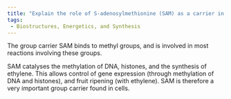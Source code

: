 ```yaml
---
title: "Explain the role of S-adenosylmethionine (SAM) as a carrier in methylation reactions."
tags:
 - Biostructures, Energetics, and Synthesis
---
```

The group carrier SAM binds to methyl groups, and is involved in most reactions involving these groups. 

SAM catalyses the methylation of DNA, histones, and the synthesis of ethylene. This allows control of gene expression (through methylation of DNA and histones), and fruit ripening (with ethylene). SAM is therefore a very important group carrier found in cells. 
